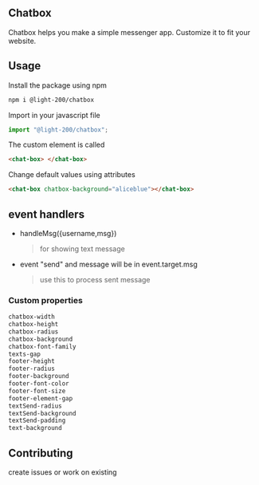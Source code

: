 ## Chatbox

Chatbox helps you make a simple messenger app. Customize it to fit your website.

## Usage

Install the package using npm

```bash
npm i @light-200/chatbox
```

Import in your javascript file

```javascript
import "@light-200/chatbox";
```

The custom element is called

```HTML
<chat-box> </chat-box>
```

Change default values using attributes

```HTML
<chat-box chatbox-background="aliceblue"></chat-box>
```

## event handlers

- handleMsg({username,msg})

  > for showing text message

- event "send" and message will be in event.target.msg

  > use this to process sent message

### Custom properties

```bash
chatbox-width
chatbox-height
chatbox-radius
chatbox-background
chatbox-font-family
texts-gap
footer-height
footer-radius
footer-background
footer-font-color
footer-font-size
footer-element-gap
textSend-radius
textSend-background
textSend-padding
text-background
```

## Contributing

create issues or work on existing
